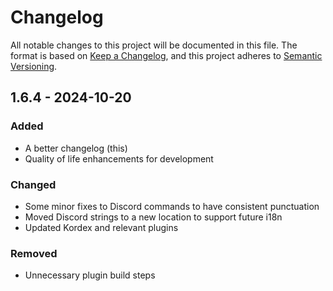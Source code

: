 # Changelog

All notable changes to this project will be documented in this file.
The format is based on [Keep a Changelog](https://keepachangelog.com/en/1.1.0/),
and this project adheres to [Semantic Versioning](https://semver.org/spec/v2.0.0.html).

## 1.6.4 - 2024-10-20

### Added

- A better changelog (this)
- Quality of life enhancements for development

### Changed

- Some minor fixes to Discord commands to have consistent punctuation
- Moved Discord strings to a new location to support future i18n
- Updated Kordex and relevant plugins

### Removed

- Unnecessary plugin build steps
